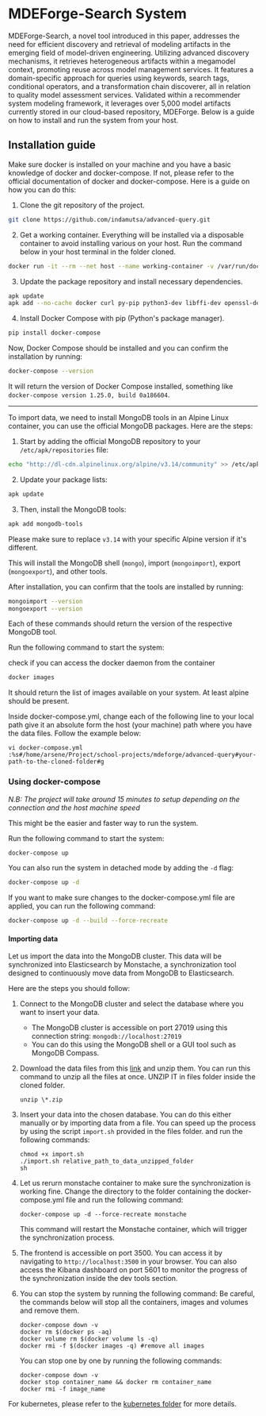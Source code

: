 # MDEForge-Search System

MDEForge-Search, a novel tool introduced in this paper, addresses the need for efficient discovery and retrieval of modeling artifacts in the emerging field of model-driven engineering. Utilizing advanced discovery mechanisms, it retrieves heterogeneous artifacts within a megamodel context, promoting reuse across model management services. It features a domain-specific approach for queries using keywords, search tags, conditional operators, and a transformation chain discoverer, all in relation to quality model assessment services. Validated within a recommender system modeling framework, it leverages over 5,000 model artifacts currently stored in our cloud-based repository, MDEForge. Below is a guide on how to install and run the system from your host.

<!--
apk add --no-cache docker curl py-pip python3-dev libffi-dev openssl-dev gcc libc-dev make  zip bash openssl git && pip install docker-compose && echo "http://dl-cdn.alpinelinux.org/alpine/v3.14/community" >> /etc/apk/repositories && apk update && apk add mongodb-tools && mongoimport --version && mongoexport --version -->

## Installation guide

Make sure docker is installed on your machine and you have a basic knowledge of docker and docker-compose. If not, please refer to the official documentation of docker and docker-compose. Here is a guide on how you can do this:

1. Clone the git repository of the project.

```bash
git clone https://github.com/indamutsa/advanced-query.git
```

2. Get a working container. Everything will be installed via a disposable container to avoid installing various on your host. Run the command below in your host terminal in the folder cloned.

```bash
docker run -it --rm --net host --name working-container -v /var/run/docker.sock:/var/run/docker.sock -v ${HOME}/.kube/:/root/.kube/ -v ${PWD}:/work -w /work alpine sh
```

3. Update the package repository and install necessary dependencies.

```bash
apk update
apk add --no-cache docker curl py-pip python3-dev libffi-dev openssl-dev gcc libc-dev make  zip bash openssl git
```

4. Install Docker Compose with pip (Python's package manager).

```bash
pip install docker-compose
```

Now, Docker Compose should be installed and you can confirm the installation by running:

```bash
docker-compose --version
```

It will return the version of Docker Compose installed, something like `docker-compose version 1.25.0, build 0a186604`.

---

To import data, we need to install MongoDB tools in an Alpine Linux container, you can use the official MongoDB packages. Here are the steps:

1. Start by adding the official MongoDB repository to your `/etc/apk/repositories` file:

```bash
echo "http://dl-cdn.alpinelinux.org/alpine/v3.14/community" >> /etc/apk/repositories
```

2. Update your package lists:

```bash
apk update
```

3. Then, install the MongoDB tools:

```bash
apk add mongodb-tools
```

Please make sure to replace `v3.14` with your specific Alpine version if it's different.

This will install the MongoDB shell (`mongo`), import (`mongoimport`), export (`mongoexport`), and other tools.

After installation, you can confirm that the tools are installed by running:

```bash
mongoimport --version
mongoexport --version
```

Each of these commands should return the version of the respective MongoDB tool.

Run the following command to start the system:

check if you can access the docker daemon from the container

```bash
docker images
```

It should return the list of images available on your system. At least alpine should be present.

Inside docker-compose.yml, change each of the following line to your local path
give it an absolute form the host (your machine) path where you have the data files. Follow the example below:

```
vi docker-compose.yml
:%s#/home/arsene/Project/school-projects/mdeforge/advanced-query#your-path-to-the-cloned-folder#g
```

### Using docker-compose

_N.B: The project will take around 15 minutes to setup depending on the connection and the host machine speed_

This might be the easier and faster way to run the system.

Run the following command to start the system:

```bash
docker-compose up
```

You can also run the system in detached mode by adding the `-d` flag:

```bash
docker-compose up -d
```

If you want to make sure changes to the docker-compose.yml file are applied, you can run the following command:

```bash
docker-compose up -d --build --force-recreate
```

#### Importing data

Let us import the data into the MongoDB cluster. This data will be synchronized into Elasticsearch by Monstache, a synchronization tool designed to continuously move data from MongoDB to Elasticsearch.

Here are the steps you should follow:

1. Connect to the MongoDB cluster and select the database where you want to insert your data.

   - The MongoDB cluster is accessible on port 27019 using this connection string: `mongodb://localhost:27019`
   - You can do this using the MongoDB shell or a GUI tool such as MongoDB Compass.

2. Download the data files from this <a href="https://drive.google.com/drive/folders/1hydGUBmqTuMW2FFqBNMdmTCOmn-vSF6X">link</a> and unzip them. You can run this command to unzip all the files at once. UNZIP IT in files folder inside the cloned folder.
   ```
   unzip \*.zip
   ```
3. Insert your data into the chosen database. You can do this either manually or by importing data from a file.
   You can speed up the process by using the script `import.sh` provided in the files folder. and run the following commands:
   ```
   chmod +x import.sh
   ./import.sh relative_path_to_data_unzipped_folder
   sh
   ```
4. Let us rerurn monstache container to make sure the synchronization is working fine. Change the directory to the folder containing the docker-compose.yml file and run the following command:
   ```
   docker-compose up -d --force-recreate monstache
   ```
   This command will restart the Monstache container, which will trigger the synchronization process.
5. The frontend is accessible on port 3500. You can access it by navigating to `http://localhost:3500` in your browser. You can also access the Kibana dashboard on port 5601 to monitor the progress of the synchronization inside the dev tools section.

6. You can stop the system by running the following command:
   Be careful, the commands below will stop all the containers, images and volumes and remove them.

   ```
   docker-compose down -v
   docker rm $(docker ps -aq)
   docker volume rm $(docker volume ls -q)
   docker rmi -f $(docker images -q) #remove all images
   ```

   You can stop one by one by running the following commands:

   ```
   docker-compose down -v
   docker stop container_name && docker rm container_name
   docker rmi -f image_name
   ```

For kubernetes, please refer to the [kubernetes folder](kubernetes) for more details.
